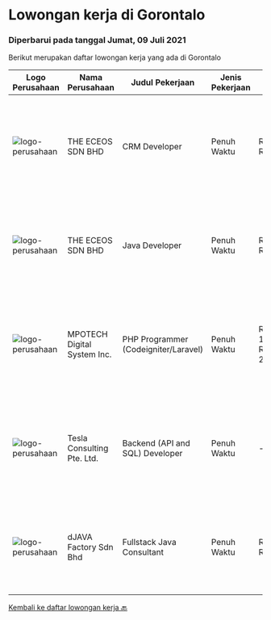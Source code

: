 
  # Lowongan kerja di Gorontalo

  ### Diperbarui pada tanggal Jumat, 09 Juli 2021

  Berikut merupakan daftar lowongan kerja yang ada di Gorontalo

  |Logo Perusahaan | Nama Perusahaan | Judul Pekerjaan | Jenis Pekerjaan | Gaji Pekerjaan | Lokasi | Deskripsi | Tanggal diunggah | Pranala |
  | -------------- | --------------- | --------------- | --------- | --------- | -------------- | ------- | ----------- | ----------- |
  |![logo-perusahaan](https://image-service-cdn.seek.com.au/4aa5342b57bff9524443c036abc7375b3159e22b/ee4dce1061f3f616224767ad58cb2fc751b8d2dc)|THE ECEOS SDN BHD|CRM Developer|Penuh Waktu|Rp. 6.000-Rp. 12.000||As the CRM Technical Consultant, you will act as a technical developer and system administrator for Microsoft Dynamics 365 system(s) where you will be...|Selasa, 06 Juli 2021|https://www.jobstreet.co.id/id/job/crm-developer-4596175/origin/my?token=0~58314477-5bce-49e3-9e73-24dda7fac2d0&sectionRank=1&jobId=jobstreet-my-job-4596175|
|![logo-perusahaan](https://image-service-cdn.seek.com.au/4aa5342b57bff9524443c036abc7375b3159e22b/ee4dce1061f3f616224767ad58cb2fc751b8d2dc)|THE ECEOS SDN BHD|Java Developer|Penuh Waktu|Rp. 4.000-Rp. 8.000||Experience in development using Java, Spring Framework, Spring Boot. Experience in frameworks such as Angular, ReactJS and Node.js. Experience in...|Selasa, 06 Juli 2021|https://www.jobstreet.co.id/id/job/java-developer-4595506/origin/my?token=0~58314477-5bce-49e3-9e73-24dda7fac2d0&sectionRank=2&jobId=jobstreet-my-job-4595506|
|![logo-perusahaan](https://image-service-cdn.seek.com.au/a0423d0b3836bfe351990430321e4948e31792d9/ee4dce1061f3f616224767ad58cb2fc751b8d2dc)|MPOTECH Digital System Inc.|PHP Programmer (Codeigniter/Laravel)|Penuh Waktu|Rp. 12.000.000-Rp. 24.000.000|Manila City|JOB REQUIREMENTS: - Candidate must possess at least Bachelor's/College Degree in Computer Science/Information Technology or equivalent.- Required...|Rabu, 30 Juni 2021|https://www.jobstreet.co.id/id/job/php-programmer-codeigniter-laravel-11134373/origin/ph?token=0~58314477-5bce-49e3-9e73-24dda7fac2d0&sectionRank=3&jobId=jobstreet-ph-job-11134373|
|![logo-perusahaan](https://image-service-cdn.seek.com.au/1486ae03402671a3be1eda1ea916b5c2a7299e00/ee4dce1061f3f616224767ad58cb2fc751b8d2dc)|Tesla Consulting Pte. Ltd.|Backend (API and SQL) Developer|Penuh Waktu|---|Singapura|Basic Requirements: Candidate must possess at least a Bachelor's Degree/Post-Graduate Diploma/Professional Degree in Computer Engineering or Computer...|Sabtu, 26 Juni 2021|https://www.jobstreet.co.id/id/job/backend-api-and-sql-developer-8600145/origin/sg?token=0~58314477-5bce-49e3-9e73-24dda7fac2d0&sectionRank=4&jobId=jobstreet-sg-job-8600145|
|![logo-perusahaan](https://us.123rf.com/450wm/pavelstasevich/pavelstasevich1811/pavelstasevich181101027/112815900-stock-vector-no-image-available-icon-flat-vector.jpg?ver=6)|dJAVA Factory Sdn Bhd|Fullstack Java Consultant|Penuh Waktu|Rp. 6.000-Rp. 12.000|Jalan Sri Hartamas|Candidate must possess at least a Bachelor's Degree, Post Graduate Diploma, Professional Degree, Computer Science/Information Technology or...|Senin, 14 Juni 2021|https://www.jobstreet.co.id/id/job/fullstack-java-consultant-4561893/origin/my?token=0~58314477-5bce-49e3-9e73-24dda7fac2d0&sectionRank=5&jobId=jobstreet-my-job-4561893|


  [Kembali ke daftar lowongan kerja 🔙](../README.md#daftar-lowongan-kerja)
  